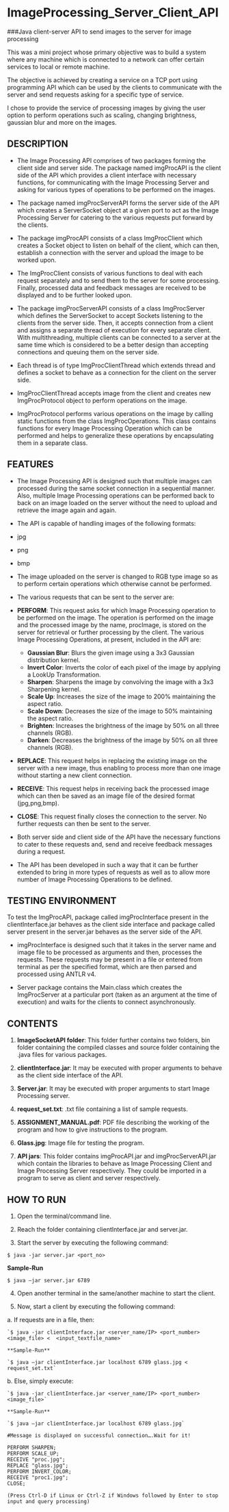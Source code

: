 # ImageProcessing_Server_Client_API
###Java client-server API to send images to the server for image processing

This was a mini project whose primary objective was to build a system where any machine which is connected to a network can offer certain services to local or remote machine. 

The objective is achieved by creating a service on a TCP port using programming API which can be used by the clients to communicate with the server and send requests asking for a specific type of service.

I chose to provide the service of processing images by giving the user option to perform operations such as scaling, changing brightness, gaussian blur and more on the images.

DESCRIPTION
-----------
*	The Image Processing API comprises of two packages forming the client side and server side. The package named imgProcAPI is the client side of the API which provides a client interface with necessary functions, for communicating with the Image Processing Server and asking for various types of operations to be performed on the images.

*	The package named imgProcServerAPI forms the server side of the API which creates a ServerSocket object at a given port to act as the Image Processing Server for catering to the various requests put forward by the clients.

*	The package imgProcAPI consists of a class ImgProcClient which creates a Socket object to listen on behalf of the client, which can then, establish a connection with the server and upload the image to be worked upon.

*	The ImgProcClient consists of various functions to deal with each request separately and to send them to the server for some processing. Finally, processed data and feedback messages are received to be displayed and to be further looked upon.

*	The package imgProcServerAPI consists of a class ImgProcServer which defines the ServerSocket to accept Sockets listening to the clients from the server side. Then, it accepts connection from a client and assigns a separate thread of execution for every separate client. With multithreading, multiple clients can be connected to a server at the same time which is considered to be a better design  than accepting connections and queuing them on the server side.

*	Each thread is of type ImgProcClientThread which extends thread and defines a socket to behave as a connection for the client on the server side.

*	ImgProcClientThread accepts image from the client and creates new ImgProcProtocol object to perform operations on the image.

*	ImgProcProtocol performs various operations on the image by calling static functions from the class ImgProcOperations. This class contains functions for every Image Processing Operation which can be performed and helps to generalize these operations by encapsulating them in a separate class.

FEATURES
--------
*	The Image Processing API is designed such that multiple images can processed during the same socket connection in a sequential manner. Also, multiple Image Processing operations can be performed back to back on an image loaded on the server without the need to upload and retrieve the image again and again.

*	The API is capable of handling images of the following formats:
  *	jpg
  *	png
  *	bmp
*	The image uploaded on the server is changed to RGB type image so as to perform certain operations which otherwise cannot be performed.

*	The various requests that can be sent to the server are:
  *	**PERFORM**: This request asks for which Image Processing operation to be performed on the image. The operation is performed on the image and the processed image by the name, procImage, is stored on the server for retrieval or further processing by the client. 
  The various Image Processing Operations, at present, included in the API are:
  
    *	**Gaussian Blur**: Blurs the given image using a 3x3 Gaussian distribution kernel.
    *	**Invert Color**: Inverts the color of each pixel of the image by applying a LookUp Transformation.
    *	**Sharpen**: Sharpens the image by convolving the image with a 3x3 Sharpening kernel.
    *	**Scale Up**: Increases the size of the image to 200% maintaining the aspect ratio.
    *	**Scale Down**: Decreases the size of the image to 50% maintaining the aspect ratio.
    *	**Brighten**: Increases the brightness of the image by 50% on all three channels (RGB).
    *	**Darken**: Decreases the brightness of the image by 50% on all three channels (RGB).
  
  *	**REPLACE**: This request helps in replacing the existing image on the server with a new image, thus enabling to process more than one image without starting a new client connection.
  
  *	**RECEIVE**: This request helps in receiving back the processed image which can then be saved as an image file of the desired format (jpg,png,bmp).
  
  *	**CLOSE**: This request finally closes the connection to the server. No further requests can then be sent to the server.

*	Both server side and client side of the API have the necessary functions to cater to these requests and, send and receive feedback messages during a request.

*	The API has been developed in such a way that it can be further extended to bring in more types of requests as well as to allow more number of Image Processing Operations to be defined.

TESTING ENVIRONMENT
-------------------

To test the ImgProcAPI, package called imgProcInterface present in the clientInterface.jar behaves as the client side interface and package called server present in the server.jar behaves as the server side of the API.
*	imgProcInterface is designed such that it takes in the server name and image file to be processed as arguments and then, processes the requests. These requests may be present in a file or entered from terminal as per the specified format, which are then parsed and processed using ANTLR v4.

*	Server package contains the Main.class which creates the ImgProcServer at a particular port (taken as an argument at the time of execution) and waits for the clients to connect asynchronously.

CONTENTS
--------

1.	**ImageSocketAPI folder**: This folder further contains two folders, bin folder containing the compiled classes and source folder containing the .java files for various packages.

2.	**clientInterface.jar**: It may be executed with proper arguments to behave as the client side interface of the API.

3.	**Server.jar**: It may be executed with proper arguments to start Image Processing server.

4.	**request_set.txt**: .txt file containing a list of sample requests.

5.	**ASSIGNMENT_MANUAL.pdf**: PDF file describing the working of the program and how to give instructions to the program.

6.	**Glass.jpg**: Image file for testing the program.

7.	**API jars**: This folder contains imgProcAPI.jar and imgProcServerAPI.jar which contain the libraries to behave as Image Processing Client and Image Processing Server respectively. They could be imported in a program to serve as client and server respectively.

HOW TO RUN
----------
1.	Open the terminal/command line.

2.	Reach the folder containing clientInterface.jar and server.jar.

3.	Start the server by executing the following command:

  `$ java -jar server.jar <port_no>`

  **Sample-Run**
  
  `$ java –jar server.jar 6789`

4.	Open another terminal in the same/another machine to start the client.

5.	Now, start a client by executing the following command:

  a.	If requests are in a file, then:
  
    `$ java -jar clientInterface.jar <server_name/IP> <port_number> <image_file> <  <input_textfile_name>`
    
    **Sample-Run**
    
    `$ java –jar clientInterface.jar localhost 6789 glass.jpg < request_set.txt`
    
  b.	Else, simply execute:
    
    `$ java -jar clientInterface.jar <server_name/IP> <port_number> <image_file>`
    
    **Sample-Run**
    
    `$ java –jar clientInterface.jar localhost 6789 glass.jpg`
    
    #Message is displayed on successful connection….Wait for it!
    
    PERFORM SHARPEN;  
    PERFORM SCALE_UP;  
    RECEIVE "proc.jpg";  
    REPLACE "glass.jpg";  
    PERFORM INVERT_COLOR;  
    RECEIVE "proc1.jpg";  
    CLOSE;  
    
    (Press Ctrl-D if Linux or Ctrl-Z if Windows followed by Enter to stop input and query processing)	  
